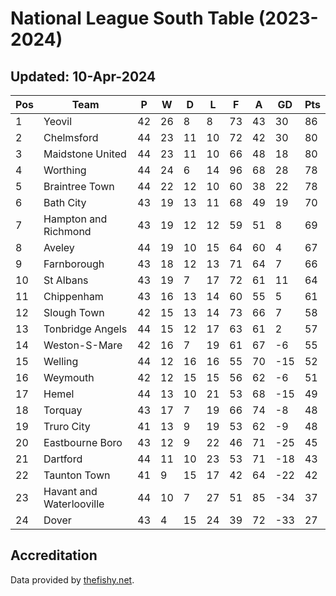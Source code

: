 # National League South Table (2023-2024)
## Updated: 10-Apr-2024

| Pos | Team | P | W | D | L | F | A | GD | Pts |
| --- | --- | --- | --- | --- | --- | --- | --- | --- | --- |
| 1 | Yeovil | 42 | 26 | 8 | 8 | 73 | 43 | 30 | 86 |
| 2 | Chelmsford | 44 | 23 | 11 | 10 | 72 | 42 | 30 | 80 |
| 3 | Maidstone United | 44 | 23 | 11 | 10 | 66 | 48 | 18 | 80 |
| 4 | Worthing | 44 | 24 | 6 | 14 | 96 | 68 | 28 | 78 |
| 5 | Braintree Town | 44 | 22 | 12 | 10 | 60 | 38 | 22 | 78 |
| 6 | Bath City | 43 | 19 | 13 | 11 | 68 | 49 | 19 | 70 |
| 7 | Hampton and Richmond | 43 | 19 | 12 | 12 | 59 | 51 | 8 | 69 |
| 8 | Aveley | 44 | 19 | 10 | 15 | 64 | 60 | 4 | 67 |
| 9 | Farnborough | 43 | 18 | 12 | 13 | 71 | 64 | 7 | 66 |
| 10 | St Albans | 43 | 19 | 7 | 17 | 72 | 61 | 11 | 64 |
| 11 | Chippenham | 43 | 16 | 13 | 14 | 60 | 55 | 5 | 61 |
| 12 | Slough Town | 42 | 15 | 13 | 14 | 73 | 66 | 7 | 58 |
| 13 | Tonbridge Angels | 44 | 15 | 12 | 17 | 63 | 61 | 2 | 57 |
| 14 | Weston-S-Mare | 42 | 16 | 7 | 19 | 61 | 67 | -6 | 55 |
| 15 | Welling | 44 | 12 | 16 | 16 | 55 | 70 | -15 | 52 |
| 16 | Weymouth | 42 | 12 | 15 | 15 | 56 | 62 | -6 | 51 |
| 17 | Hemel | 44 | 13 | 10 | 21 | 53 | 68 | -15 | 49 |
| 18 | Torquay | 43 | 17 | 7 | 19 | 66 | 74 | -8 | 48 |
| 19 | Truro City | 41 | 13 | 9 | 19 | 53 | 62 | -9 | 48 |
| 20 | Eastbourne Boro | 43 | 12 | 9 | 22 | 46 | 71 | -25 | 45 |
| 21 | Dartford | 44 | 11 | 10 | 23 | 53 | 71 | -18 | 43 |
| 22 | Taunton Town | 41 | 9 | 15 | 17 | 42 | 64 | -22 | 42 |
| 23 | Havant and Waterlooville | 44 | 10 | 7 | 27 | 51 | 85 | -34 | 37 |
| 24 | Dover | 43 | 4 | 15 | 24 | 39 | 72 | -33 | 27 |

## Accreditation 

Data provided by [thefishy.net](https://www.thefishy.net/).
